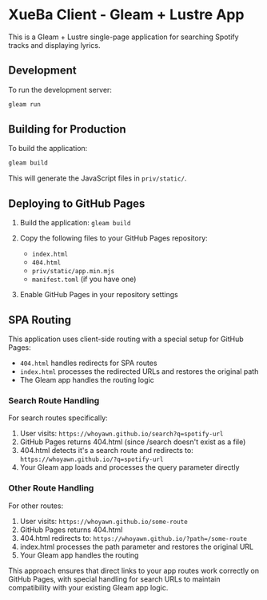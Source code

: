 # XueBa Client - Gleam + Lustre App

This is a Gleam + Lustre single-page application for searching Spotify tracks and displaying lyrics.

## Development

To run the development server:

```bash
gleam run
```

## Building for Production

To build the application:

```bash
gleam build
```

This will generate the JavaScript files in `priv/static/`.

## Deploying to GitHub Pages

1. Build the application: `gleam build`
2. Copy the following files to your GitHub Pages repository:
   - `index.html`
   - `404.html`
   - `priv/static/app.min.mjs`
   - `manifest.toml` (if you have one)

3. Enable GitHub Pages in your repository settings

## SPA Routing

This application uses client-side routing with a special setup for GitHub Pages:

- `404.html` handles redirects for SPA routes
- `index.html` processes the redirected URLs and restores the original path
- The Gleam app handles the routing logic

### Search Route Handling

For search routes specifically:
1. User visits: `https://whoyawn.github.io/search?q=spotify-url`
2. GitHub Pages returns 404.html (since /search doesn't exist as a file)
3. 404.html detects it's a search route and redirects to: `https://whoyawn.github.io/?q=spotify-url`
4. Your Gleam app loads and processes the query parameter directly

### Other Route Handling

For other routes:
1. User visits: `https://whoyawn.github.io/some-route`
2. GitHub Pages returns 404.html
3. 404.html redirects to: `https://whoyawn.github.io/?path=/some-route`
4. index.html processes the path parameter and restores the original URL
5. Your Gleam app handles the routing

This approach ensures that direct links to your app routes work correctly on GitHub Pages, with special handling for search URLs to maintain compatibility with your existing Gleam app logic.
